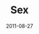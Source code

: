 ---
layout: message
category: message
series: "Collide"
title: "Sex"
date: 2011-08-27
message_id: 689
---